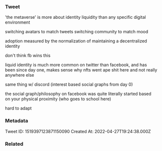 ### Tweet
'the metaverse' is more about identity liquidity than any specific digital environment 

switching avatars to match tweets
switching community to match mood

adoption measured by the normalization of maintaining a decentralized identity 

don't think fb wins this

liquid identity is much more common on twitter than facebook, and has been since day one, makes sense why nfts went ape shit here and not really anywhere else

same thing w/ discord (interest based social graphs from day 0)

the social graph/philosophy on facebook was quite literally started based on your physical proximity (who goes to school here) 

hard to adapt

### Metadata
Tweet ID: 1519397123871150090
Created At: 2022-04-27T19:24:38.000Z

### Related

